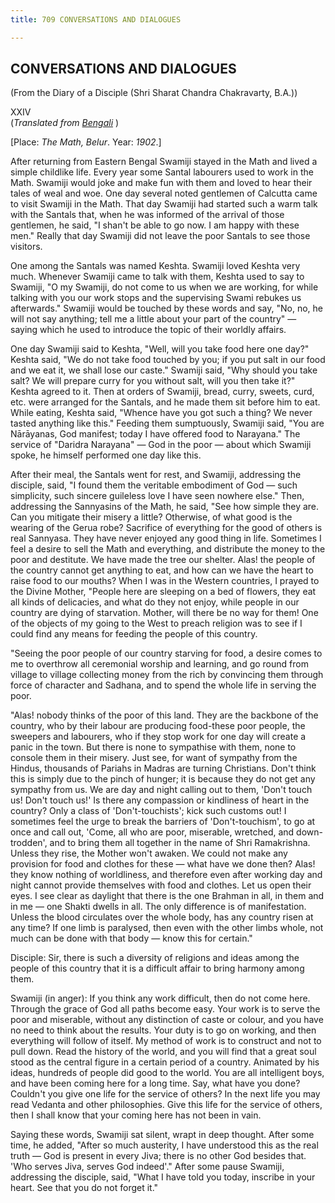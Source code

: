 ```yaml
---
title: 709 CONVERSATIONS AND DIALOGUES

---
```

  

## CONVERSATIONS AND DIALOGUES

(From the Diary of a Disciple (Shri Sharat Chandra Chakravarty, B.A.))

XXIV  
(*Translated from [Bengali](swami_shishya_41e7_24.pdf)* )

\[Place: *The Math, Belur*. Year: *1902*.\]

After returning from Eastern Bengal Swamiji stayed in the Math and lived
a simple childlike life. Every year some Santal labourers used to work
in the Math. Swamiji would joke and make fun with them and loved to hear
their tales of weal and woe. One day several noted gentlemen of Calcutta
came to visit Swamiji in the Math. That day Swamiji had started such a
warm talk with the Santals that, when he was informed of the arrival of
those gentlemen, he said, "I shan't be able to go now. I am happy with
these men." Really that day Swamiji did not leave the poor Santals to
see those visitors.

One among the Santals was named Keshta. Swamiji loved Keshta very much.
Whenever Swamiji came to talk with them, Keshta used to say to Swamiji,
"O my Swamiji, do not come to us when we are working, for while talking
with you our work stops and the supervising Swami rebukes us
afterwards." Swamiji would be touched by these words and say, "No, no,
he will not say anything; tell me a little about your part of the
country" — saying which he used to introduce the topic of their worldly
affairs.

One day Swamiji said to Keshta, "Well, will you take food here one day?"
Keshta said, "We do not take food touched by you; if you put salt in our
food and we eat it, we shall lose our caste." Swamiji said, "Why should
you take salt? We will prepare curry for you without salt, will you then
take it?" Keshta agreed to it. Then at orders of Swamiji, bread, curry,
sweets, curd, etc. were arranged for the Santals, and he made them sit
before him to eat. While eating, Keshta said, "Whence have you got such
a thing? We never tasted anything like this." Feeding them sumptuously,
Swamiji said, "You are Nārāyanas, God manifest; today I have offered
food to Narayana." The service of "Daridra Narayana" — God in the poor —
about which Swamiji spoke, he himself performed one day like this.

After their meal, the Santals went for rest, and Swamiji, addressing the
disciple, said, "I found them the veritable embodiment of God — such
simplicity, such sincere guileless love I have seen nowhere else." Then,
addressing the Sannyasins of the Math, he said, "See how simple they
are. Can you mitigate their misery a little? Otherwise, of what good is
the wearing of the Gerua robe? Sacrifice of everything for the good of
others is real Sannyasa. They have never enjoyed any good thing in life.
Sometimes I feel a desire to sell the Math and everything, and
distribute the money to the poor and destitute. We have made the tree
our shelter. Alas! the people of the country cannot get anything to eat,
and how can we have the heart to raise food to our mouths? When I was in
the Western countries, I prayed to the Divine Mother, "People here are
sleeping on a bed of flowers, they eat all kinds of delicacies, and what
do they not enjoy, while people in our country are dying of starvation.
Mother, will there be no way for them! One of the objects of my going to
the West to preach religion was to see if I could find any means for
feeding the people of this country.

"Seeing the poor people of our country starving for food, a desire comes
to me to overthrow all ceremonial worship and learning, and go round
from village to village collecting money from the rich by convincing
them through force of character and Sadhana, and to spend the whole life
in serving the poor.

"Alas! nobody thinks of the poor of this land. They are the backbone of
the country, who by their labour are producing food-these poor people,
the sweepers and labourers, who if they stop work for one day will
create a panic in the town. But there is none to sympathise with them,
none to console them in their misery. Just see, for want of sympathy
from the Hindus, thousands of Pariahs in Madras are turning Christians.
Don't think this is simply due to the pinch of hunger; it is because
they do not get any sympathy from us. We are day and night calling out
to them, 'Don't touch us! Don't touch us!' Is there any compassion or
kindliness of heart in the country? Only a class of 'Don't-touchists';
kick such customs out! I sometimes feel the urge to break the barriers
of 'Don't-touchism', to go at once and call out, 'Come, all who are
poor, miserable, wretched, and down-trodden', and to bring them all
together in the name of Shri Ramakrishna. Unless they rise, the Mother
won't awaken. We could not make any provision for food and clothes for
these — what have we done then? Alas! they know nothing of worldliness,
and therefore even after working day and night cannot provide themselves
with food and clothes. Let us open their eyes. I see clear as daylight
that there is the one Brahman in all, in them and in me — one Shakti
dwells in all. The only difference is of manifestation. Unless the blood
circulates over the whole body, has any country risen at any time? If
one limb is paralysed, then even with the other limbs whole, not much
can be done with that body — know this for certain."

Disciple: Sir, there is such a diversity of religions and ideas among
the people of this country that it is a difficult affair to bring
harmony among them.

Swamiji (in anger): If you think any work difficult, then do not come
here. Through the grace of God all paths become easy. Your work is to
serve the poor and miserable, without any distinction of caste or
colour, and you have no need to think about the results. Your duty is to
go on working, and then everything will follow of itself. My method of
work is to construct and not to pull down. Read the history of the
world, and you will find that a great soul stood as the central figure
in a certain period of a country. Animated by his ideas, hundreds of
people did good to the world. You are all intelligent boys, and have
been coming here for a long time. Say, what have you done? Couldn't you
give one life for the service of others? In the next life you may read
Vedanta and other philosophies. Give this life for the service of
others, then I shall know that your coming here has not been in vain.

Saying these words, Swamiji sat silent, wrapt in deep thought. After
some time, he added, "After so much austerity, I have understood this as
the real truth — God is present in every Jiva; there is no other God
besides that. 'Who serves Jiva, serves God indeed'." After some pause
Swamiji, addressing the disciple, said, "What I have told you today,
inscribe in your heart. See that you do not forget it."